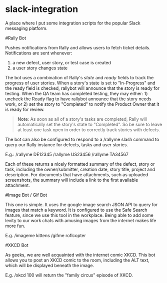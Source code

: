 slack-integration
=================

A place where I put some integration scripts for the popular Slack messaging platform.

#Rally Bot

Pushes notifications from Rally and allows users to fetch ticket details. Notifications are sent whenever:

1. a new defect, user story, or test case is created
2. a user story changes state

The bot uses a combination of Rally's _state_ and _ready_ fields to track the progress of user stories. When a story's state is set to "In-Progress" and the ready field is checked, rallybot will announce that the story is ready for testing. When the QA team has completed testing, they may either: 1) uncheck the Ready flag to have rallybot announce that the story needs work, or 2) set the story to "Completed" to notify the Product Owner that it is ready for review.

> **Note**: As soon as all of a story's tasks are completed, Rally will automatically set the story's state to "Completed". So be sure to leave at least one task open in order to correctly track stories with defects.

The bot can also be configured to respond to a /rallyme slash command to query our Rally instance for defects, tasks and user stories. 

E.g.:
/rallyme DE12345
/rallyme US23456
/rallyme TA34567

Each of these returns a nicely formatted summary of the defect, story or task, including the owner/submitter, creation date, story title, project and description. For documents that have attachments, such as uploaded screenshots, the summary will include a link to the first available attachment.

#Image Bot / Gif Bot

This one is simple. It uses the google image search JSON API to query for images that match a keyword. It is configured to use the Safe Search feature, since we use this tool in the workplace. Being able to add some levity to our work chats with amusing images from the internet makes life more fun.

E.g.
/imageme kittens
/gifme roflcopter


#XKCD Bot

As geeks, we are well acquainted with the internet comic XKCD. This bot allows you to post an XKCD comic to the room, including the ALT text, which will be displayed beneath the image.

E.g.
/xkcd 100 will return the "family circus" episode of XKCD.
